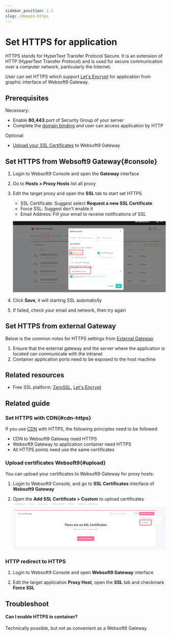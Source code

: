 ```yaml
---
sidebar_position: 1.1
slug: /domain-https
---
```


# Set HTTPS for application

HTTPS stands for HyperText Transfer Protocol Secure. It is an extension of HTTP (HyperText Transfer Protocol) and is used for secure communication over a computer network, particularly the Internet.  

User can set HTTPS which support [Let's Encrypt](https://letsencrypt.org/) for application from graphic interface of Websoft9 Gateway.    

## Prerequisites

Necessary:   

- Enable **80,443** port of Security Group of your server
- Complete the [domain binding](./domain-set.md) and user can access application by HTTP

Optional:   

- [Upload your SSL Certificates](#upload) to  Websoft9 Gateway

## Set HTTPS from Websoft9 Gateway{#console}

1. Login to Websoft9 Console and open the **Gateway** interface

2. Go to **Hosts > Proxy Hosts** list all proxy

3. Edit the target proxy and open the **SSL** tab to start set HTTPS

   - SSL Certificate: Suggest select **Request a new SSL Certificate**
   - Force SSL: Suggest don't enable it
   - Email Address: Fill your email to receive notifications of SSL

   ![](./assets/websoft9-gateway-setautohttps.png)

4. Click **Save**, it will starting SSL automaticlly

5. If failed, check your email and network, then try again

## Set HTTPS from external Gateway

Below is the common notes for HTTPS settings from [External Gateway](./gateway-integration)

1. Ensure that the external gateway and the server where the application is located can communicate with the intranet
2. Container application ports need to be exposed to the host machine

## Related resources

- Free SSL platform: [ZeroSSL](https://zerossl.com/), [Let's Encrypt](https://letsencrypt.org/) 

## Related guide

### Set HTTPS with CDN{#cdn-https}

If you use [CDN](./gateway-cdn) with HTTPS, the following principles need to be followed

- CDN to Websoft9 Gateway need HTTPS
- Websoft9 Gateway to application container need HTTPS
- All HTTPS points need use the same certificates

### Upload certificates Websoft9{#upload}

You can upload your certificates to Websoft9 Gateway for proxy hosts:

1. Login to Websoft9 Console, and go to **SSL Certificates** interface of **Websoft9 Gateway**

2. Open the **Add SSL Certificate > Custom** to upload certificates
   ![](./assets/websoft9-gateway-addcustomssl.png)


### HTTP redirect to HTTPS

1. Login to Websoft9 Console and open **Websoft9 Gateway** interface

2. Edit the target application **Proxy Host**, open the **SSL** tab and checkmark **Force SSL**


## Troubleshoot

#### Can I enable HTTPS in container?

Technically possible, but not as convenient as a Websoft9 Gateway
